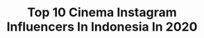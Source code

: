 ---
title: Top 10 Cinema Instagram Influencers In Indonesia In 2020
description: Identify the most popular Instagram accounts on inBeat.
platform: Instagram
profiles:
  - username: "yudidatau"
    fullname: >-
      Yudi Datau.ICS
    location: "Indonesia"
    followers: 2686
    engagement: 2176
    commentsToLikes: 0.043587
    avatar: "https://scontent-ams4-1.cdninstagram.com/v/t51.2885-19/s320x320/91245562_165512467896851_1869419094365700096_n.jpg?_nc_ht=scontent-ams4-1.cdninstagram.com&_nc_ohc=ZTIaSnXMsYEAX-2W2Hq&oh=0249e01731631d0ca96064408147ed77&oe=5EB1CF47"
    verified: false
    hashtags: "#ikanatassa, #arrialexa, #beckketendgame, #nextfilm"
  - username: "teamrrq"
    fullname: >-
      Team RRQ
    location: "Indonesia"
    followers: 1564434
    engagement: 201
    commentsToLikes: 0.030406
    avatar: "https://scontent-lht6-1.cdninstagram.com/v/t51.2885-19/s320x320/91378868_1558971624259778_7799272383147147264_n.jpg?_nc_ht=scontent-lht6-1.cdninstagram.com&_nc_ohc=XIZx5WNJq_0AX_8Cp-t&oh=e7b9864a424b2285c8df95d2ba457148&oe=5EBC9270"
    verified: true
    hashtags: "#esports, #teamrrq, #rrqgopaympl, #pmpl2020"
  - username: "ridhoalwanfahri"
    fullname: >-
      👤 Ridho Alwan Fahri
    location: "Indonesia"
    followers: 19996
    engagement: 695
    commentsToLikes: 0.064834
    avatar: "https://scontent-lhr8-1.cdninstagram.com/v/t51.2885-19/s320x320/91124592_2785271601562672_2686627718686048256_n.jpg?_nc_ht=scontent-lhr8-1.cdninstagram.com&_nc_ohc=Uf7K08kaAMkAX-bmOPw&oh=f232df31a16af287db1a6e87d986d4a3&oe=5EBAB10F"
    verified: false
    hashtags: "#photooftheday, #smileairport, #sultansyarifkasim2, #kabutasap"
  - username: "marvbrownfilms"
    fullname: >-
      ᴅɪʀᴇᴄᴛᴏʀ ᴍᴀʀᴠ ʙʀᴏᴡɴ 🎬
    location: "Indonesia"
    followers: 38422
    engagement: 1722
    commentsToLikes: 0.039282
    avatar: "https://scontent-atl3-1.cdninstagram.com/v/t51.2885-19/s320x320/22344406_476723912697122_3473705377898430464_n.jpg?_nc_ht=scontent-atl3-1.cdninstagram.com&_nc_ohc=cq6vAxI3B4cAX8xmJlF&oh=8589c56f1ea3a2b941663424ba413ddc&oe=5EBAF763"
    verified: false
    hashtags: "#theatteres19, #dapaahent, #bigdealfilms, #ivetrulywon"
  - username: "mfm_ihsan"
    fullname: >-
      Mfauzi M ihsan05
    location: "Indonesia"
    followers: 2976
    engagement: 1134
    commentsToLikes: 0.217502
    avatar: "https://scontent-lhr8-1.cdninstagram.com/v/t51.2885-19/s320x320/92614018_644707152759477_676255408347676672_n.jpg?_nc_ht=scontent-lhr8-1.cdninstagram.com&_nc_ohc=_ApmjLZaQDkAX8NsUTn&oh=4a2bd68d43d06d7303829ad8ef28178d&oe=5EBA3140"
    verified: false
    hashtags: "#santuy, #explore, #folkgood, #jalanmalam"
  - username: "anglurselurr_"
    fullname: >-
      ⓅⓇⒶⓎⓄⒼⒶ ⓁⒶⓀⓈⓄⓃⓄ
    location: "Indonesia"
    followers: 7805
    engagement: 1327
    commentsToLikes: 0.134842
    avatar: "https://scontent-ams4-1.cdninstagram.com/v/t51.2885-19/s320x320/91230304_204920727451971_1472667010746810368_n.jpg?_nc_ht=scontent-ams4-1.cdninstagram.com&_nc_ohc=R4x-6zTzoIgAX-sKshK&oh=7eea12e662630160c6426512bc15c047&oe=5EBB9497"
    verified: false
    hashtags: "#salam"
  - username: "hasaya"
    fullname: >-
      Michael Hasaya RGC
    location: "Indonesia"
    followers: 12329
    engagement: 934
    commentsToLikes: 0.012374
    avatar: "https://scontent-lhr8-1.cdninstagram.com/v/t51.2885-19/11875328_400878913443438_240074112_a.jpg?_nc_ht=scontent-lhr8-1.cdninstagram.com&_nc_ohc=2ABr7hcGP-oAX9kTN1E&oh=2f5f8e3f1be67edeb59921d6c3767ef9&oe=5EBC9EA3"
    verified: false
    hashtags: "#contaxt3, #kodak16mm"
  - username: "dipqi"
    fullname: >-
      Dipqi Ghozali
    location: "Indonesia"
    followers: 12403
    engagement: 738
    commentsToLikes: 0.024032
    avatar: "https://scontent-lhr8-1.cdninstagram.com/v/t51.2885-19/s320x320/90321071_2741428352637560_2451619439100035072_n.jpg?_nc_ht=scontent-lhr8-1.cdninstagram.com&_nc_ohc=0aCisia2f2gAX_9W1x8&oh=7efd2439752b00e28d72239777674823&oe=5EBBE682"
    verified: false
    hashtags: "#photooftheday, #gamer, #photocinematica, #dirumahaja"
  - username: "suakdi_official"
    fullname: >-
      🇸‌🇰‌🇩‌Vidio||Story||Keren😎
    location: "Indonesia"
    followers: 116904
    engagement: 222
    commentsToLikes: 0.015314
    avatar: "https://scontent-ams4-1.cdninstagram.com/v/t51.2885-19/s320x320/78789215_563967737727044_3968450121082863616_n.jpg?_nc_ht=scontent-ams4-1.cdninstagram.com&_nc_ohc=j653OdjWUl4AX8Scx7a&oh=8412194fa17d47cbf7637fbdd11ef3ae&oe=5EBC347F"
    verified: false
    hashtags: "#ekonations, #editorkeren15, #rockstareditor, #seditors"
  - username: "senjaalam_"
    fullname: >-
      🎥 [Karya Tangan Tuhan]
    location: "Indonesia"
    followers: 39916
    engagement: 2800
    commentsToLikes: 0.008710
    avatar: "https://scontent-ams4-1.cdninstagram.com/v/t51.2885-19/s320x320/81615773_1269930873192304_7494085059498999808_n.jpg?_nc_ht=scontent-ams4-1.cdninstagram.com&_nc_ohc=EZDYKL0JZQUAX_mAl3e&oh=60561d69ef0a68b03c3c6519d62dcb7a&oe=5EB71704"
    verified: false
    hashtags: "#exploresenja, #panorama, #instagram, #exploreindonesia"
---